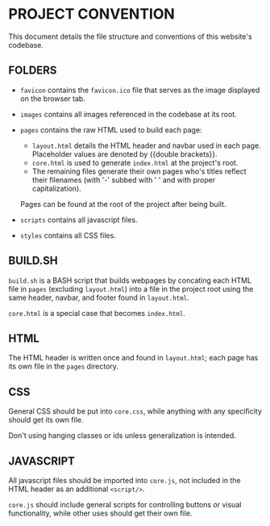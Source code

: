 # PROJECT CONVENTION

This document details the file structure and conventions of this website's
codebase.

## FOLDERS

- `favicon` contains the `favicon.ico` file that serves as the image displayed
  on the browser tab.
- `images` contains all images referenced in the codebase at its root.
- `pages` contains the raw HTML used to build each page:

  - `layout.html` details the HTML header and navbar used in each page.
    Placeholder values are denoted by {{double brackets}}.
  - `core.html` is used to generate `index.html` at the project's root.
  - The remaining files generate their own pages who's titles reflect their
    filenames (with '-' subbed with ' ' and with proper capitalization).

  Pages can be found at the root of the project after being built.
- `scripts` contains all javascript files.
- `styles` contains all CSS files.

## BUILD.SH

`build.sh` is a BASH script that builds webpages by concating each HTML file in
`pages` (excluding `layout.html`) into a file in the project root using the
same header, navbar, and footer found in `layout.html`.

`core.html` is a special case that becomes `index.html`.

## HTML

The HTML header is written once and found in `layout.html`; each page has its
own file in the `pages` directory.

## CSS

General CSS should be put into `core.css`, while anything with any specificity
should get its own file.

Don't using hanging classes or ids unless generalization is intended.

## JAVASCRIPT

All javascript files should be imported into `core.js`, not included in the
HTML header as an additional `<script/>`.

`core.js` should include general scripts for controlling buttons or visual
functionality, while other uses should get their own file.
